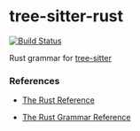 # tree-sitter-rust

[![Build Status](https://travis-ci.org/MaximSokolov/tree-sitter-rust.svg?branch=master)](https://travis-ci.org/MaximSokolov/tree-sitter-rust)

Rust grammar for [tree-sitter](https://github.com/tree-sitter/tree-sitter)


### References

* [The Rust Reference](https://doc.rust-lang.org/reference.html)

* [The Rust Grammar Reference](https://doc.rust-lang.org/grammar.html)
